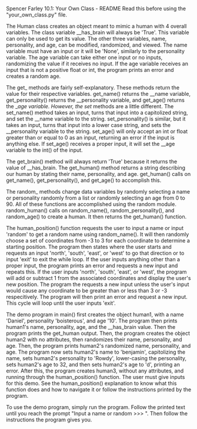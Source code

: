 Spencer Farley
10.1: Your Own Class - README
Read this before using the "your_own_class.py" file.

The Human class creates an object meant to mimic a human with 4 overall variables. The class variable __has_brain 
will always be 'True'. This variable can only be used to get its value. The other three variables, name, personality, 
and age, can be modified, randomized, and viewed. The name variable must have an input or it will be 'None', similarly 
to the personality variable. The age variable can take either one input or no inputs, randomizing the value if it 
receives no input. If the age variable receives an input that is not a positive float or int, the program prints an error 
and creates a random age.

The get_ methods are fairly self-explanatory. These methods return the value for their respective variables. get_name() 
returns the __name variable, get_personality() returns the __personality variable, and get_age() returns the __age variable. 
However, the set_ methods are a little different. The set_name() method takes an input, turns that input into a capitolized 
string, and set the __name variable to the string. set_personality() is similar, but it takes an input, turns that input into
a lower case string, and sets the __personality variable to the string. set_age() will only accept an int or float greater 
than or equal to 0 as an input, returning an error if the input is anything else. If set_age() receives a proper input, 
it will set the __age variable to the int() of the input.

The get_brain() method will always return 'True' because it returns the value of __has_brain. The get_human() method returns 
a string describing our human by stating their name, personality, and age. get_human() calls on get_name(), get_personality(), 
and get_age() to accomplish this. 

The random_ methods change data variables by randomly selecting a name or personality randomly from a list or randomly 
selecting an age from 0 to 90. All of these functions are accomplished using the random module. random_human() calls on 
random_name(), random_personality(), and random_age() to create a human. It then returns the get_human() function.

The human_position() function requests the user to input a name or input 'random' to get a random name using random_name(). 
It will then randomly choose a set of coordinates from -3 to 3 for each coordinate to determine a starting position. The 
program then states where the user starts and requests an input 'north', 'south', 'east', or 'west' to go that direction 
or to input 'exit' to exit the while loop. If the user inputs anything other than a proper input, the program prints an error 
and requests a new input and repeats this. If the user inputs 'north', 'south', 'east', or 'west', the program will add or 
subtract 1 from the associated coordinates and display the user's new position. The program the requests a new input unless 
the user's input would cause any coordinate to be greater than or less than 3 or -3 respecitively. The program will then 
print an error and request a new input. This cycle will loop until the user inputs 'exit'.

The demo program in main() first creates the object human1, with a name 'Daniel', personality 'boisterous', and age '10'. 
The program then prints human1's name, personality, age, and the __has_brain value. Then the program prints the get_human 
output. Then, the program creates the object human2 with no attributes, then randomizes their name, personality, and age. Then, the 
program prints human2's randomized name, personality, and age. The program now sets human2's name to 'benjamin', capitolizing the name, 
sets human2's personality to 'Rowdy', lower-casing the personality, sets human2's age to 32, and then sets human2's age to 'd', printing an 
error.
After this, the program creates human3, without any attributes, and running through the human_position() function. The user must give inputs
for this demo. See the human_position() explanation to know what this function does and how to navigate it or follow the instructions printed
by the program.

To use the demo program, simply run the program. Follow the printed text until you reach the prompt "Input a name or random >>> ". 
Then follow the instructions the program gives you.
